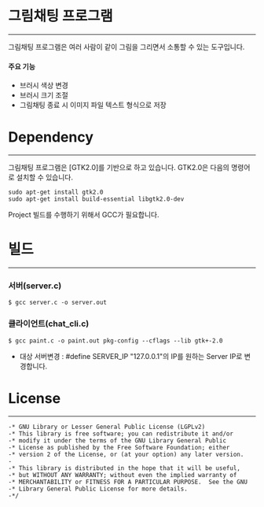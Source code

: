 # 그림채팅 프로그램
------------------
그림채팅 프로그램은 여러 사람이 같이 그림을 그리면서 소통할 수 있는 도구입니다.

#### 주요 기능
- 브러시 색상 변경
- 브러시 크기 조절
- 그림채팅 종료 시 이미지 파일 텍스트 형식으로 저장
# Dependency
------------------
그림채팅 프로그램은 [GTK2.0]를 기반으로 하고 있습니다. GTK2.0은 다음의 명령어로 설치할 수 있습니다.
```
sudo apt-get install gtk2.0
sudo apt-get install build-essential libgtk2.0-dev
```
Project 빌드를 수행하기 위해서 GCC가 필요합니다.

# 빌드
------------------
### 서버(server.c)
```terminal
$ gcc server.c -o server.out
```

### 클라이언트(chat_cli.c)
```terminal
$ gcc paint.c -o paint.out pkg-config --cflags --lib gtk+-2.0
```
- 대상 서버변경 :
#define SERVER_IP "127.0.0.1"의 IP를 원하는 Server IP로 변경합니다.

# License
------------------

```
-* GNU Library or Lesser General Public License (LGPLv2)
-* This library is free software; you can redistribute it and/or
-* modify it under the terms of the GNU Library General Public
-* License as published by the Free Software Foundation; either
-* version 2 of the License, or (at your option) any later version.
-
-* This library is distributed in the hope that it will be useful,
-* but WITHOUT ANY WARRANTY; without even the implied warranty of
-* MERCHANTABILITY or FITNESS FOR A PARTICULAR PURPOSE.  See the GNU
-* Library General Public License for more details.
-*/
```
